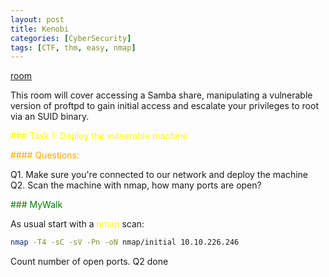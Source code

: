 ```yaml
---
layout: post
title: Kenobi
categories: [CyberSecurity]
tags: [CTF, thm, easy, nmap]
---
```

<style>
b { color: Blue }
r { color: Red }
o { color: Orange }
g { color: Green }
y { color: Yellow }
</style>

[room](https://tryhackme.com/room/kenobi)

This room will cover accessing a Samba share, manipulating a vulnerable version of proftpd to gain initial access and escalate your privileges to root via an SUID binary.

<y>### Task 1: Deploy the vulnerable machine</y>


<o>#### Questions:</o>

Q1. Make sure you're connected to our network and deploy the machine  
Q2. Scan the machine with nmap, how many ports are open?


<g>### MyWalk</g>

As usual start with a <y>nmap</y> scan:
```bash
nmap -T4 -sC -sV -Pn -oN nmap/initial 10.10.226.246
```
Count number of open ports. Q2 done
